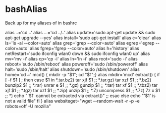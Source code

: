 # bashAlias
Back up for my aliases of in bashrc


alias ..='cd ..'
alias ...='cd ../..'
alias update='sudo apt-get update && sudo apt-get upgrade --yes'
alias install='sudo apt-get install'
alias c='clear'
alias ls='ls -al --color=auto'
alias grep='grep --color=auto'
alias egrep='egrep --color=auto'
alias fgrep='fgrep --color=auto'
alias h='history'
alias netRestart='sudo ifconfig wlan0 down && sudo ifconfig wlan0 up'
alias mv='mv -i'
alias cp='cp -i'
alias ln='ln -i'
alias root='sudo -i'
alias reboot='sudo /sbin/reboot'
alias poweroff='sudo /sbin/poweroff'
alias halt='sudo /sbin/halt'
alias shutdown='sudo /sbin/shutdown'
alias home='cd ~'
mcd() { mkdir -p "$1"; cd "$1";}
alias mkdir='mcd'
extract() { 
    if [ -f $1 ] ; then 
      case $1 in 
        *.tar.bz2)   tar xjf $1     ;; 
        *.tar.gz)    tar xzf $1     ;; 
        *.bz2)       bunzip2 $1     ;; 
        *.rar)       unrar e $1     ;; 
        *.gz)        gunzip $1      ;; 
        *.tar)       tar xf $1      ;; 
        *.tbz2)      tar xjf $1     ;; 
        *.tgz)       tar xzf $1     ;; 
        *.zip)       unzip $1       ;; 
        *.Z)         uncompress $1  ;; 
        *.7z)        7z x $1        ;; 
        *)     echo "'$1' cannot be extracted via extract()" ;; 
         esac 
     else 
         echo "'$1' is not a valid file" 
     fi 
} 
alias websiteget="wget --random-wait -r -p -e robots=off -U mozilla"
